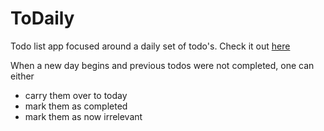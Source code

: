 # ToDaily

Todo list app focused around a daily set of todo's. Check it out [here](https://todaily.fly.dev)

When a new day begins and previous todos were not completed, one can either

- carry them over to today
- mark them as completed
- mark them as now irrelevant
